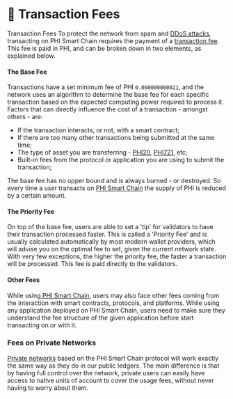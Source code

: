 # 💨 Transaction Fees

Transaction Fees To protect the network from spam and [DDoS attacks](https://docs.phi.network/phi-wiki/glossary#d), transacting on PHI Smart Chain requires the payment of a [transaction fee](https://docs.phi.network/phi-wiki/glossary#t). This fee is paid in PHI, and can be broken down in two elements, as explained below.

#### The Base Fee <a href="#the-base-fee" id="the-base-fee"></a>

Transactions have a set minimum fee of PHI `0.000000000021`, and the network uses an algorithm to determine the base fee for each specific transaction based on the expected computing power required to process it. Factors that can directly influence the cost of a transaction - amongst others - are:

* If the transaction interacts, or not, with a smart contract;
* If there are too many other transactions being submitted at the same time;
* The type of asset you are transferring - [PHI20](../../glossary.md#p), [PHI721](../../glossary.md#p), etc;
* Built-in fees from the protocol or application you are using to submit the transaction;

The base fee has no upper bound and is always burned - or destroyed. So every time a user transacts on [PHI Smart Chain](broken-reference) the supply of PHI is reduced by a certain amount.

#### The Priority Fee <a href="#the-priority-fee" id="the-priority-fee"></a>

On top of the base fee, users are able to set a 'tip' for validators to have their transaction processed faster. This is called a 'Priority Fee' and is usually calculated automatically by most modern wallet providers, which will advise you on the optimal fee to set, given the current network state. With very few exceptions, the higher the priority fee, the faster a transaction will be processed. This fee is paid directly to the validators.

#### Other Fees <a href="#other-fees" id="other-fees"></a>

While using[ PHI Smart Chain,](broken-reference) users may also face other fees coming from the interaction with smart contracts, protocols, and platforms. While using any application deployed on PHI Smart Chain, users need to make sure they understand the fee structure of the given application before start transacting on or with it.

### Fees on Private Networks <a href="#fees-on-private-networks" id="fees-on-private-networks"></a>

​[Private networks](https://docs.phi.network/phi-wiki/glossary#p) based on the PHI Smart Chain protocol will work exactly the same way as they do in our public ledgers. The main difference is that by having full control over the network, private users can easily have access to native units of account to cover the usage fees, without never having to worry about them.
